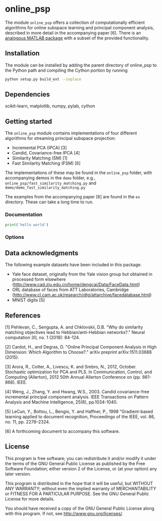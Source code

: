 # online_psp
 The module `online_psp` offers a collection of computationally efficient algorithms for online subspace learning and principal component analysis, described in more detail in the
 accompanying paper [6].  There is an [analogous MATLAB package](https://github.com/simonsfoundation/online-psp-matlab) with a subset of the provided functionality.

## Installation 
The module can be installed by adding the parent directory
of online_psp to the Python path 
and compiling the Cython portion by running

```bash
python setup.py build_ext --inplace
```

## Dependencies
scikit-learn, matplotlib, numpy, pylab, cython




## Getting started
The `online_psp` module contains implementations of four different algorithms
for streaming principal subspace projection:

- Incremental PCA (IPCA) [3]
- Candid, Covariance-free IPCA [4]
- Similarity Matching (SM) [1]
- Fast Similarity Matching (FSM) [6]

The implementations of these may be found in the `online_psp` folder,
with accompanying demos in the `demo` folder, e.g., `online_psp/fast_similarity_matching.py` and `demo/demo_fast_similarity_matching.py`

The examples from the accompanying paper [6] are found in the `ex` directory.  These can take a long time to run.


### Documentation

```python
print('hello world')
```

### Options


## Data acknowledgments
The following example datasets have been included in this package.

- Yale face dataset, originally from the Yale vision group but obtained in processed form elsewhere 
(http://www.cad.zju.edu.cn/home/dengcai/Data/FaceData.html)
- ORL database of faces from ATT Laboratories, Cambridge (http://www.cl.cam.ac.uk/research/dtg/attarchive/facedatabase.html)
- MNIST digits [5]

## References
[1] Pehlevan, C., Sengupta, A. and Chklovskii, D.B. "Why do similarity matching objectives lead to Hebbian/anti-Hebbian networks?." Neural computation 30, no. 1 (2018): 84-124.

[2] Cardot, H., and Degras, D. "Online Principal Component Analysis in High Dimension: Which Algorithm to Choose?." arXiv preprint arXiv:1511.03688 (2015).

[3] Arora, R., Cotter, A., Livescu, K. and Srebro, N., 2012, October. Stochastic optimization for PCA and PLS. In Communication, Control, and Computing (Allerton), 2012 50th Annual Allerton Conference on (pp. 861-868). IEEE.

[4] Weng, J., Zhang, Y. and Hwang, W.S., 2003. Candid covariance-free incremental principal component analysis. IEEE Transactions on Pattern Analysis and Machine Intelligence, 25(8), pp.1034-1040.

[5] LeCun, Y., Bottou, L., Bengio, Y. and Haffner, P., 1998 “Gradient-based learning 
applied  to  document  recognition, Proceedings  of  the  IEEE,  vol.  86, no. 11, pp. 2278–2324.

[6] A forthcoming document to accompany this software.

## License
This program is free software; you can redistribute it and/or modify it under the terms of the GNU General Public License as published by the Free Software Foundation; either version 2 of the License, or (at your option) any later version.

This program is distributed in the hope that it will be useful, but WITHOUT ANY WARRANTY; without even the implied warranty of MERCHANTABILITY or FITNESS FOR A PARTICULAR PURPOSE. See the GNU General Public License for more details.

You should have received a copy of the GNU General Public License along with this program. If not, see http://www.gnu.org/licenses/.
